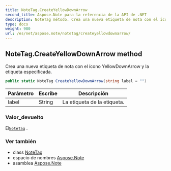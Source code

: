 ```yaml
---
title: NoteTag.CreateYellowDownArrow
second_title: Aspose.Note para la referencia de la API de .NET
description: NoteTag método. Crea una nueva etiqueta de nota con el ícono YellowDownArrow y la etiqueta especificada.
type: docs
weight: 980
url: /es/net/aspose.note/notetag/createyellowdownarrow/
---
```

## NoteTag.CreateYellowDownArrow method

Crea una nueva etiqueta de nota con el ícono YellowDownArrow y la etiqueta especificada.

```csharp
public static NoteTag CreateYellowDownArrow(string label = "")
```

| Parámetro | Escribe | Descripción |
| --- | --- | --- |
| label | String | La etiqueta de la etiqueta. |

### Valor_devuelto

El[`NoteTag`](../) .

### Ver también

* class [NoteTag](../)
* espacio de nombres [Aspose.Note](../../notetag/)
* asamblea [Aspose.Note](../../../)


